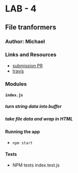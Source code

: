 # LAB - 4

## File tranformers

### Author: Michael

### Links and Resources
* [submission PR]()
* [travis](https://travis-ci.org/michaelchapman-401-advanced-javascript/Lab-04)

### Modules
#### `index.js`
##### turn string data into buffer
##### take file data and wrap in HTML


#### Running the app
* `npm start`

#### Tests
* NPM tests index.test.js
